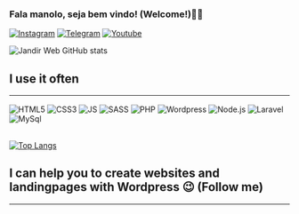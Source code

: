 ### Fala manolo, seja bem vindo! (Welcome!)✌🏽

[![Instagram](https://img.shields.io/badge/Instagram-E4405F?style=for-the-badge&logo=instagram&logoColor=white)](https://www.instagram.com/jandir_moreira/)
[![Telegram](https://img.shields.io/badge/Telegram-2CA5E0?style=for-the-badge&logo=telegram&logoColor=white)](https://t.me/devwordpress)
[![Youtube](https://img.shields.io/badge/YouTube-FF0000?style=for-the-badge&logo=youtube&logoColor=white)](https://www.youtube.com/channel/UC9S1HTC-n5699iPxoSsdllQ)

![Jandir Web GitHub stats](https://github-readme-stats.vercel.app/api?username=JandirWeb&show_icons=true&bg_color=00000000)

## I use it often
------------------
<div style="display: inline-block">
<img align="center" alt="HTML5" src="https://img.shields.io/badge/HTML5-E34F26?style=for-the-badge&logo=html5&logoColor=white">
<img align="center" alt="CSS3" src="https://img.shields.io/badge/CSS3-1572B6?style=for-the-badge&logo=css3&logoColor=white">
<img align="center" alt="JS" src="https://img.shields.io/badge/JavaScript-323330?style=for-the-badge&logo=javascript&logoColor=F7DF1E">
<img align="center" alt="SASS" src="https://img.shields.io/badge/Sass-CC6699?style=for-the-badge&logo=sass&logoColor=white">
<img align="center" alt="PHP" src="https://img.shields.io/badge/PHP-777BB4?style=for-the-badge&logo=php&logoColor=white">
<img align="center" alt="Wordpress" src="https://img.shields.io/badge/Wordpress-21759B?style=for-the-badge&logo=wordpress&logoColor=white">
<img align="center" alt="Node.js" src="https://img.shields.io/badge/Node.js-43853D?style=for-the-badge&logo=node.js&logoColor=white">
<img align="center" alt="Laravel" src="https://img.shields.io/badge/Laravel-FF2D20?style=for-the-badge&logo=laravel&logoColor=white">
<img align="center" alt="MySql" src="https://img.shields.io/badge/MySQL-005C84?style=for-the-badge&logo=mysql&logoColor=white"><br /><br />
</div>

[![Top Langs](https://github-readme-stats.vercel.app/api/top-langs/?username=JandirWeb&layout=compact)](https://github.com/JandirWeb/github-readme-stats)


## I can help you to create websites and landingpages with Wordpress 😉 (Follow me)
------------------
